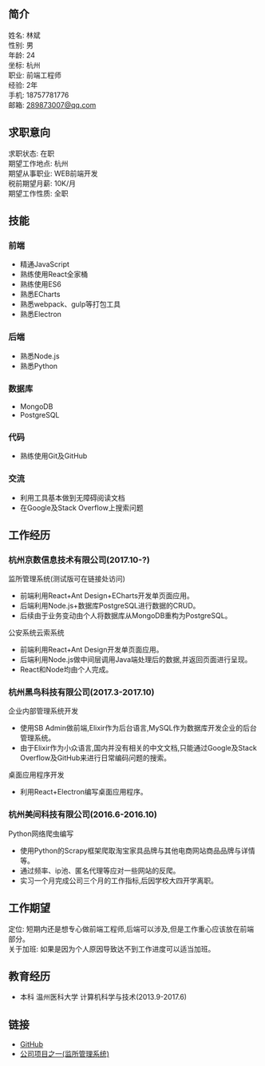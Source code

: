 ## 简介
姓名: 林斌 <br>
性别: 男<br>
年龄: 24<br>
坐标: 杭州<br>
职业: 前端工程师<br>
经验: 2年<br>
手机: 18757781776<br>
邮箱: 289873007@qq.com<br>

## 求职意向
求职状态: 在职<br>
期望工作地点: 杭州<br>
期望从事职业: WEB前端开发 <br>
税前期望月薪: 10K/月<br>
期望工作性质: 全职<br>

## 技能
### 前端
* 精通JavaScript
* 熟练使用React全家桶
* 熟练使用ES6
* 熟悉ECharts
* 熟悉webpack、gulp等打包工具
* 熟悉Electron

### 后端
* 熟悉Node.js
* 熟悉Python

### 数据库
* MongoDB
* PostgreSQL

### 代码
* 熟练使用Git及GitHub

### 交流
* 利用工具基本做到无障碍阅读文档
* 在Google及Stack Overflow上搜索问题

## 工作经历
### 杭州京数信息技术有限公司(2017.10-?)
监所管理系统(测试版可在链接处访问)
- 前端利用React+Ant Design+ECharts开发单页面应用。
- 后端利用Node.js+数据库PostgreSQL进行数据的CRUD。
- 后续由于业务变动由个人将数据库从MongoDB重构为PostgreSQL。

公安系统云索系统
- 前端利用React+Ant Design开发单页面应用。
- 后端利用Node.js做中间层调用Java端处理后的数据,并返回页面进行呈现。
- React和Node均由个人完成。

### 杭州黑鸟科技有限公司(2017.3-2017.10)
企业内部管理系统开发
- 使用SB Admin做前端,Elixir作为后台语言,MySQL作为数据库开发企业的后台管理系统。
- 由于Elixir作为小众语言,国内并没有相关的中文文档,只能通过Google及Stack Overflow及GitHub来进行日常编码问题的搜索。

桌面应用程序开发
- 利用React+Electron编写桌面应用程序。

### 杭州美间科技有限公司(2016.6-2016.10)
Python网络爬虫编写
- 使用Python的Scrapy框架爬取淘宝家具品牌与其他电商网站商品品牌与详情等。
- 通过频率、ip池、匿名代理等应对一些网站的反爬。
- 实习一个月完成公司三个月的工作指标,后因学校大四开学离职。

## 工作期望
定位: 短期内还是想专心做前端工程师,后端可以涉及,但是工作重心应该放在前端部分。<br>
关于加班: 如果是因为个人原因导致达不到工作进度可以适当加班。

## 教育经历
* 本科 温州医科大学 计算机科学与技术(2013.9-2017.6)

## 链接
* [GitHub](https://github.com/Linbubin)
* [公司项目之一(监所管理系统)](http://www.wuqiu.xyz:8999)